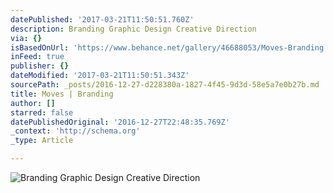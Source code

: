 ```yaml
---
datePublished: '2017-03-21T11:50:51.760Z'
description: Branding Graphic Design Creative Direction
via: {}
isBasedOnUrl: 'https://www.behance.net/gallery/46688053/Moves-Branding'
inFeed: true
publisher: {}
dateModified: '2017-03-21T11:50:51.343Z'
sourcePath: _posts/2016-12-27-d228380a-1827-4f45-9d3d-58e5a7e0b27b.md
title: Moves | Branding
author: []
starred: false
datePublishedOriginal: '2016-12-27T22:48:35.769Z'
_context: 'http://schema.org'
_type: Article

---
```

![Branding Graphic Design Creative Direction](https://the-grid-user-content.s3-us-west-2.amazonaws.com/89068380-4c9c-430d-afc1-cc48fc5f2fce.png)